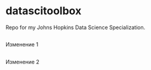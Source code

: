 # datascitoolbox
Repo for my Johns Hopkins Data Science Specialization.

##
Изменение 1

##
Изменение 2


